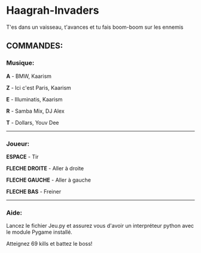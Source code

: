 # Haagrah-Invaders
T'es dans un vaisseau, t'avances et tu fais boom-boom sur les ennemis


## COMMANDES:

  ### Musique:


**A** - BMW, Kaarism

**Z** - Ici c'est Paris, Kaarism

**E** - Illuminatis, Kaarism

**R** - Samba Mix, DJ Alex

**T** - Dollars, Youv Dee

------------------------------
  ### Joueur:


**ESPACE** - Tir

**FLECHE DROITE** - Aller à droite

**FLECHE GAUCHE** - Aller à gauche

**FLECHE BAS** - Freiner


-------------------------------
  ### Aide:
Lancez le fichier Jeu.py et assurez vous d'avoir un interpréteur python 
avec le module Pygame installé.

Atteignez 69 kills et battez le boss! 
